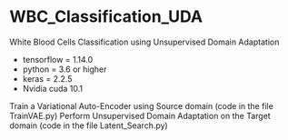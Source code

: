 # WBC_Classification_UDA
White Blood Cells Classification using Unsupervised Domain Adaptation


- tensorflow = 1.14.0
- python = 3.6 or higher
- keras = 2.2.5
- Nvidia cuda 10.1


Train a Variational Auto-Encoder using Source domain (code in the file TrainVAE.py)
Perform Unsupervised Domain Adaptation on the Target domain (code in the file Latent_Search.py)
